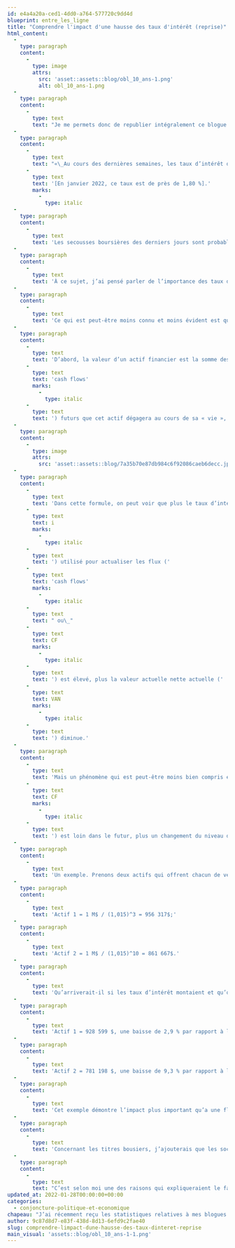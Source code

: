 ```yaml
---
id: e4a4a20a-ced1-4dd0-a764-577720c9dd4d
blueprint: entre_les_ligne
title: "Comprendre l'impact d'une hausse des taux d'intérêt (reprise)"
html_content:
  -
    type: paragraph
    content:
      -
        type: image
        attrs:
          src: 'asset::assets::blog/obl_10_ans-1.png'
          alt: obl_10_ans-1.png
  -
    type: paragraph
    content:
      -
        type: text
        text: "Je me permets donc de republier intégralement ce blogue qui avait initialement paru le 26 février 2021 et qui me semble encore plus d’actualité ces jours-ci\_:"
  -
    type: paragraph
    content:
      -
        type: text
        text: "«\_Au cours des dernières semaines, les taux d’intérêt ont enregistré une hausse sensible. Par exemple, au Canada, le taux 10 ans d’une obligation gouvernementale atteint présentement 1,47 %. Vous me direz que c’est encore très bas. Tout est relatif en ce bas monde et le taux récent est plus de deux fois celui de janvier dernier (0,68 %). Aux États-Unis, c’est essentiellement le même phénomène: le taux des obligations gouvernementales 10 ans est de près de 1,55 %, alors qu’il était de 0,92 % au début de janvier et de 0,64 % au début de septembre dernier. "
      -
        type: text
        text: '[En janvier 2022, ce taux est de près de 1,80 %].'
        marks:
          -
            type: italic
  -
    type: paragraph
    content:
      -
        type: text
        text: 'Les secousses boursières des derniers jours sont probablement liées à ces hausses de taux d’intérêt.'
  -
    type: paragraph
    content:
      -
        type: text
        text: 'À ce sujet, j’ai pensé parler de l’importance des taux d’intérêt à long terme dans l’évaluation de titres boursiers. Car, faut-il le répéter, l’évaluation de tout actif financier, de l’œuvre d’art à l’obligation à la propriété immobilière, est tributaire du niveau général des taux d’intérêt. Plus les taux d’intérêt sont élevés, plus la valeur des actifs baisse et vice versa.'
  -
    type: paragraph
    content:
      -
        type: text
        text: 'Ce qui est peut-être moins connu et moins évident est que tous les titres ne sont pas nécessairement affectés également par une hausse des taux d’intérêt.'
  -
    type: paragraph
    content:
      -
        type: text
        text: 'D’abord, la valeur d’un actif financier est la somme des flux de trésorerie ('
      -
        type: text
        text: 'cash flows'
        marks:
          -
            type: italic
      -
        type: text
        text: ') futurs que cet actif dégagera au cours de sa « vie », chacun de ces flux étant escompté à sa valeur actuelle nette. La formule est la suivante :'
  -
    type: paragraph
    content:
      -
        type: image
        attrs:
          src: 'asset::assets::blog/7a35b70e87db984c6f92086caeb6decc.jpg'
  -
    type: paragraph
    content:
      -
        type: text
        text: 'Dans cette formule, on peut voir que plus le taux d’intérêt ('
      -
        type: text
        text: i
        marks:
          -
            type: italic
      -
        type: text
        text: ') utilisé pour actualiser les flux ('
      -
        type: text
        text: 'cash flows'
        marks:
          -
            type: italic
      -
        type: text
        text: " ou\_"
      -
        type: text
        text: CF
        marks:
          -
            type: italic
      -
        type: text
        text: ') est élevé, plus la valeur actuelle nette actuelle ('
      -
        type: text
        text: VAN
        marks:
          -
            type: italic
      -
        type: text
        text: ') diminue.'
  -
    type: paragraph
    content:
      -
        type: text
        text: 'Mais un phénomène qui est peut-être moins bien compris est celui-ci : plus un flux ('
      -
        type: text
        text: CF
        marks:
          -
            type: italic
      -
        type: text
        text: ') est loin dans le futur, plus un changement du niveau des taux d’intérêt aura un impact marqué sur sa valeur actualisée.'
  -
    type: paragraph
    content:
      -
        type: text
        text: 'Un exemple. Prenons deux actifs qui offrent chacun de verser 1 M$ dans le futur; le premier actif le versera dans trois ans, le deuxième dans 10 ans. En appliquant un taux d’intérêt annuel de 1,5 % à ces deux actifs, voici la valeur que nous obtiendrions :'
  -
    type: paragraph
    content:
      -
        type: text
        text: 'Actif 1 = 1 M$ / (1,015)^3 = 956 317$;'
  -
    type: paragraph
    content:
      -
        type: text
        text: 'Actif 2 = 1 M$ / (1,015)^10 = 861 667$.'
  -
    type: paragraph
    content:
      -
        type: text
        text: 'Qu’arriverait-il si les taux d’intérêt montaient et qu’on utilisait un taux de 2,5 % au lieu de 1,5 %? Bien entendu, la valeur de chaque actif diminuerait, mais lequel baisserait le plus? Voici la réponse :'
  -
    type: paragraph
    content:
      -
        type: text
        text: 'Actif 1 = 928 599 $, une baisse de 2,9 % par rapport à l’exemple précédent;'
  -
    type: paragraph
    content:
      -
        type: text
        text: 'Actif 2 = 781 198 $, une baisse de 9,3 % par rapport à l’exemple précédent.'
  -
    type: paragraph
    content:
      -
        type: text
        text: 'Cet exemple démontre l’impact plus important qu’a une fluctuation de taux d’intérêt sur des actifs à plus long terme. C’est d’ailleurs pour cette raison que la valeur d’une obligation 30 ans fluctue bien davantage que celle d’une obligation cinq ans. C’est également la raison pour laquelle les titres de sociétés en Bourse, qui sont également des actifs à long terme, peuvent être affectés sensiblement par les hausses et les baisses de taux.'
  -
    type: paragraph
    content:
      -
        type: text
        text: 'Concernant les titres bousiers, j’ajouterais que les sociétés de forte croissance, ainsi que celles qui offrent un espoir de profits futurs mais qui ne sont pas encore rentables, seront encore plus affectées par une hausse des taux d’intérêt que les sociétés matures dont la croissance n’est pas très rapide et qui sont déjà très rentables. Dans le premier cas, les profits sont relativement beaucoup plus éloignés dans le temps que dans le deuxième cas.'
  -
    type: paragraph
    content:
      -
        type: text
        text: "C’est selon moi une des raisons qui expliqueraient le fait que ce sont les entreprises non rentables, en démarrage ou en forte croissance qui ont le mieux performé en Bourse au cours des derniers mois : les taux d’intérêt avaient baissé appréciablement au début de la pandémie et dans les mois qui ont suivi la première vague. En théorie, la hausse récente des taux devrait avoir un effet contraire similaire. À mon avis, cela constitue un avertissement pour les investisseurs qui possèdent des titres de sociétés de démarrage ou qui ne sont pas encore rentables.\_»"
updated_at: 2022-01-28T00:00:00+00:00
categories:
  - conjoncture-politique-et-economique
chapeau: "J’ai récemment reçu les statistiques relatives à mes blogues de 2021 sur lesaffaires.com. Il semble que le blogue le plus consulté de l’année ait été «\_Comprendre l’impact d’une hausse des taux d’intérêt ». Compte tenu de l’inflation élevée observée au cours des derniers mois, les taux d’intérêt ont augmenté sensiblement, tel qu’en fait foi le graphique suivant présentant l’évolution durant les six derniers mois des taux offerts par une obligation 10 ans du gouvernement américain :"
author: 9c87d8d7-e83f-438d-8d13-6efd9c2fae40
slug: comprendre-limpact-dune-hausse-des-taux-dinteret-reprise
main_visual: 'assets::blog/obl_10_ans-1-1.png'
---
```

